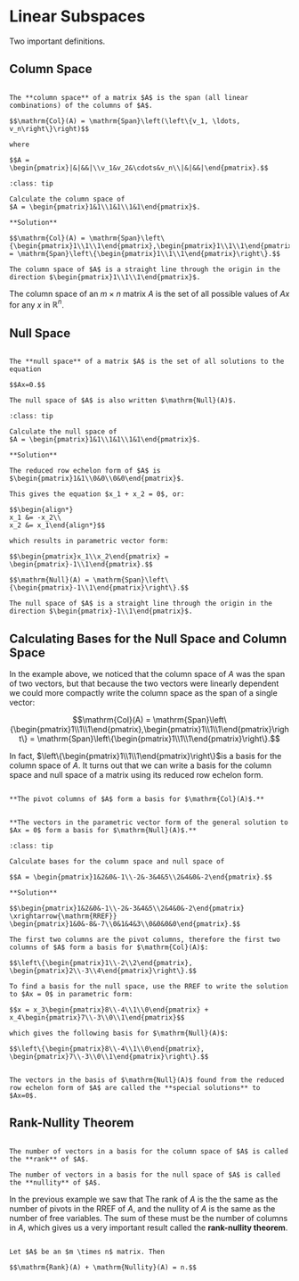 # Linear Subspaces

Two important definitions.

## Column Space

```{card} Definition

The **column space** of a matrix $A$ is the span (all linear combinations) of the columns of $A$.

$$\mathrm{Col}(A) = \mathrm{Span}\left(\left\{v_1, \ldots, v_n\right\}\right)$$

where

$$A = \begin{pmatrix}|&|&&|\\v_1&v_2&\cdots&v_n\\|&|&&|\end{pmatrix}.$$

```

```{admonition} Example
:class: tip

Calculate the column space of 
$A = \begin{pmatrix}1&1\\1&1\\1&1\end{pmatrix}$.

**Solution**

$$\mathrm{Col}(A) = \mathrm{Span}\left\{\begin{pmatrix}1\\1\\1\end{pmatrix},\begin{pmatrix}1\\1\\1\end{pmatrix}\right\} = \mathrm{Span}\left\{\begin{pmatrix}1\\1\\1\end{pmatrix}\right\}.$$

The column space of $A$ is a straight line through the origin in the direction $\begin{pmatrix}1\\1\\1\end{pmatrix}$.

```

The column space of an $m \times n$ matrix $A$ is the set of all possible values of $Ax$ for any $x$ in $\mathbb{R}^n$.

## Null Space

```{card} Definition

The **null space** of a matrix $A$ is the set of all solutions to the equation

$$Ax=0.$$

The null space of $A$ is also written $\mathrm{Null}(A)$.
```

```{admonition} Example
:class: tip

Calculate the null space of 
$A = \begin{pmatrix}1&1\\1&1\\1&1\end{pmatrix}$.

**Solution**

The reduced row echelon form of $A$ is $\begin{pmatrix}1&1\\0&0\\0&0\end{pmatrix}$.

This gives the equation $x_1 + x_2 = 0$, or:

$$\begin{align*}
x_1 &= -x_2\\
x_2 &= x_1\end{align*}$$

which results in parametric vector form:

$$\begin{pmatrix}x_1\\x_2\end{pmatrix} = \begin{pmatrix}-1\\1\end{pmatrix}.$$

$$\mathrm{Null}(A) = \mathrm{Span}\left\{\begin{pmatrix}-1\\1\end{pmatrix}\right\}.$$

The null space of $A$ is a straight line through the origin in the direction $\begin{pmatrix}-1\\1\end{pmatrix}$.
```

## Calculating Bases for the Null Space and Column Space

In the example above, we noticed that the column space of $A$ was the span of two vectors, but that because the two vectors were linearly dependent we could more compactly write the column space as the span of a single vector:

$$\mathrm{Col}(A) = \mathrm{Span}\left\{\begin{pmatrix}1\\1\\1\end{pmatrix},\begin{pmatrix}1\\1\\1\end{pmatrix}\right\} = \mathrm{Span}\left\{\begin{pmatrix}1\\1\\1\end{pmatrix}\right\}.$$

In fact, $\left\{\begin{pmatrix}1\\1\\1\end{pmatrix}\right\}$is a basis for the column space of $A$. It turns out that we can write a basis for the column space and null space of a matrix using its reduced row echelon form. 

```{admonition} Basis for the Column Space and Null Space

**The pivot columns of $A$ form a basis for $\mathrm{Col}(A)$.**


**The vectors in the parametric vector form of the general solution to $Ax = 0$ form a basis for $\mathrm{Null}(A)$.**
```

```{admonition} Example
:class: tip

Calculate bases for the column space and null space of

$$A = \begin{pmatrix}1&2&0&-1\\-2&-3&4&5\\2&4&0&-2\end{pmatrix}.$$

**Solution**

$$\begin{pmatrix}1&2&0&-1\\-2&-3&4&5\\2&4&0&-2\end{pmatrix} \xrightarrow{\mathrm{RREF}} \begin{pmatrix}1&0&-8&-7\\0&1&4&3\\0&0&0&0\end{pmatrix}.$$ 

The first two columns are the pivot columns, therefore the first two columns of $A$ form a basis for $\mathrm{Col}(A)$:

$$\left\{\begin{pmatrix}1\\-2\\2\end{pmatrix}, \begin{pmatrix}2\\-3\\4\end{pmatrix}\right\}.$$

To find a basis for the null space, use the RREF to write the solution to $Ax = 0$ in parametric form:

$$x = x_3\begin{pmatrix}8\\-4\\1\\0\end{pmatrix} + x_4\begin{pmatrix}7\\-3\\0\\1\end{pmatrix}$$

which gives the following basis for $\mathrm{Null}(A)$:

$$\left\{\begin{pmatrix}8\\-4\\1\\0\end{pmatrix}, \begin{pmatrix}7\\-3\\0\\1\end{pmatrix}\right\}.$$

```

```{card} Definition

The vectors in the basis of $\mathrm{Null}(A)$ found from the reduced row echelon form of $A$ are called the **special solutions** to $Ax=0$.

```

## Rank-Nullity Theorem

```{card} Definition

The number of vectors in a basis for the column space of $A$ is called the **rank** of $A$.

The number of vectors in a basis for the null space of $A$ is called the **nullity** of $A$.

```

In the previous example we saw that The rank of $A$ is the the same as the number of pivots in the RREF of $A$, and the nullity of $A$ is the same as the number of free variables. The sum of these must be the number of columns in $A$, which gives us a very important result called the **rank-nullity theorem**.

```{card} The Rank-Nullity Theorem

Let $A$ be an $m \times n$ matrix. Then

$$\mathrm{Rank}(A) + \mathrm{Nullity}(A) = n.$$

```

